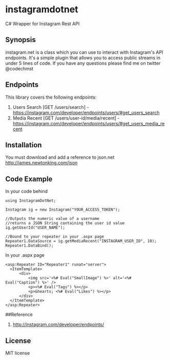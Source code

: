 instagramdotnet
===============

C# Wrapper for Instagram Rest API

## Synopsis

instagram.net is a class which you can use to interact with Instagram's API endpoints. It's a simple plugin that allows you to access public streams in under 5 lines of code. If you have any questions please find me on twitter @codechmst

## Endpoints

This library covers the following endpoints:

1. Users Search [GET /users/search] - https://instagram.com/developer/endpoints/users/#get_users_search
2. Media Recent [GET /users/user-id/media/recent] - https://instagram.com/developer/endpoints/users/#get_users_media_recent

## Installation

You must download and add a reference to json.net
http://james.newtonking.com/json

## Code Example

In your code behind

    using InstagramDotNet;
  
    Instagram ig = new Instagram("YOUR_ACCESS_TOKEN");
  
    //Outputs the numeric value of a username
    //returns a JSON String containing the user id value
    ig.getUserId("USER_NAME");
  
    //Bound to your repeater in your .aspx page
    Repeater1.DataSource = ig.getMediaRecent("INSTAGRAM_USER_ID", 10);
    Repeater1.DataBind();
    
In your .aspx page
    
    <asp:Repeater ID="Repeater1" runat="server">
      <ItemTemplate>
          <div>
              <img src='<%# Eval("SmallImage") %>' alt='<%# Eval("Caption") %>' />
              <p><%# Eval("Tags") %></p>
              <p>&hearts; <%# Eval("Likes") %></p>
          </div>
      </ItemTemplate>
    </asp:Repeater>

##Reference

1. http://instagram.com/developer/endpoints/

## License

MIT license
